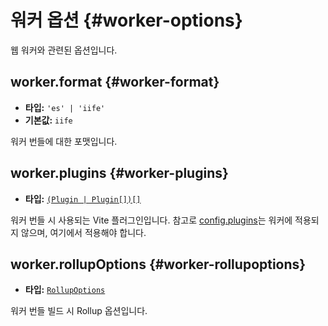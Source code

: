 # 워커 옵션 {#worker-options}

웹 워커와 관련된 옵션입니다.

## worker.format {#worker-format}

- **타입:** `'es' | 'iife'`
- **기본값:** `iife`

워커 번들에 대한 포맷입니다.

## worker.plugins {#worker-plugins}

- **타입:** [`(Plugin | Plugin[])[]`](#plugins)

워커 번들 시 사용되는 Vite 플러그인입니다. 참고로 [config.plugins](./shared-options.md#plugins)는 워커에 적용되지 않으며, 여기에서 적용해야 합니다.

## worker.rollupOptions {#worker-rollupoptions}

- **타입:** [`RollupOptions`](https://rollupjs.org/configuration-options/)

워커 번들 빌드 시 Rollup 옵션입니다.